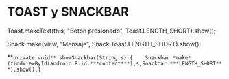 # TOAST y SNACKBAR

Toast.makeText(this, "Botón presionado", Toast.LENGTH_SHORT).show();

Snack.make(view, “Mensaje”, Snack.Toast.LENGTH_SHORT).show();

**`private void** showSnackbar(String s) {    Snackbar.*make*(findViewById(android.R.id.***content***),s,Snackbar.***LENGTH_SHORT***).show();}`